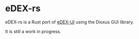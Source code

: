# eDEX-rs

eDEX-rs is a Rust port of [eDEX-UI](https://github.com/GitSquared/edex-ui) using the Dioxus GUI library.

It is still a work in progress.
